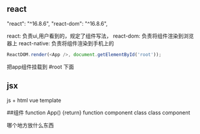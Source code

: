 ## react
"react": "^16.8.6",
"react-dom": "^16.8.6",

react: 负责ui,用户看到的，规定了组件写法，
react-dom: 负责将组件渲染到浏览器上
react-native: 负责将组件渲染到手机上的

```js
ReactDOM.render(<App />, document.getElementById('root'));
```
把app组件挂载到 #root 下面

## jsx
js + html
vue template

##组件
function App() {return} function component
class   class component

哪个地方放什么东西